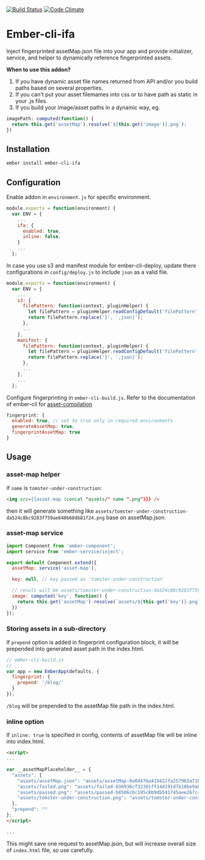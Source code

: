 [![Build Status](https://travis-ci.org/RuslanZavacky/ember-cli-ifa.svg?branch=master)](https://travis-ci.org/RuslanZavacky/ember-cli-ifa)
[![Code Climate](https://codeclimate.com/github/RuslanZavacky/ember-cli-ifa/badges/gpa.svg)](https://codeclimate.com/github/RuslanZavacky/ember-cli-ifa)

# Ember-cli-ifa

Inject fingerprinted assetMap.json file into your app and provide initializer, service, and helper to
dynamically reference fingerprinted assets.

**When to use this addon?**

1. If you have dynamic asset file names returned from API and/or you build paths based on several properties.
1. If you can't put your asset filemames into css or to have path as static in your .js files.
1. If you build your image/asset paths in a dynamic way, eg.
```js
imagePath: computed(function() {
  return this.get('assetMap').resolve(`${this.get('image')}.png`);
})
```

## Installation

```bash
ember install ember-cli-ifa
```

## Configuration

Enable addon in `environment.js` for specific environment.

```javascript
module.exports = function(environment) {
  var ENV = {
    ...
    ifa: {
      enabled: true,
      inline: false,
    }
    ...
  };
```

In case you use s3 and manifest module for ember-cli-deploy, update there configurations in `config/deploy.js`
to include `json` as a valid file.

```javascript
module.exports = function(environment) {
  var ENV = {
    ...
    s3: {
      filePattern: function(context, pluginHelper) {
        let filePattern = pluginHelper.readConfigDefault('filePattern');
        return filePattern.replace('}', ',json}');
      },
      ...
    },
    manifest: {
      filePattern: function(context, pluginHelper) {
        let filePattern = pluginHelper.readConfigDefault('filePattern');
        return filePattern.replace('}', ',json}');
      },
      ...
    },
    ...
  };
```

Configure fingerprinting in `ember-cli-build.js`. Refer to the documentation of ember-cli for [asset-compilation](https://ember-cli.com/asset-compilation#fingerprinting-and-cdn-urls)

```javascript
fingerprint: {
  enabled: true, // set to true only in required environments
  generateAssetMap: true,
  fingerprintAssetMap: true
}
```

## Usage

### asset-map helper

If `name` is `tomster-under-construction`:
 
```html
<img src={{asset-map (concat "assets/" name ".png")}} />
```

then it will generate something like `assets/tomster-under-construction-da524c8bc9283f759ae640b68db81f24.png` base on assetMap.json.

### asset-map service

```javascript
import Component from 'ember-component';
import service from 'ember-service/inject';

export default Component.extend({
  assetMap: service('asset-map'),

  key: null, // key passed as 'tomster-under-construction'

  // result will be assets/tomster-under-construction-da524c8bc9283f759ae640b68db81f24.png
  image: computed('key', function() {
    return this.get('assetMap').resolve(`assets/${this.get('key')}.png`);
  })
});
```

### Storing assets in a sub-directory

If `prepend` option is added in fingerprint configuration block, it will be prepended into
generated asset path in the index.html.

```javascript
// ember-cli-build.js
// ...
var app = new EmberApp(defaults, {
  fingerprint: {
    prepend: '/blog/'
  }
});
```

`/blog` will be prepended to the assetMap file path in the index.html.


### inline option

If `inline: true` is specified in config, contents of assetMap file will be inline into index.html. 

```html
<script>
...

var __assetMapPlaceholder__ = {
  "assets": {
    "assets/assetMap.json": "assets/assetMap-0a0447ba419421fa257963a718324fa8.json",
    "assets/failed.png": "assets/failed-836936cf32381ff14d191d7b10be9a89.png",
    "assets/passed.png": "assets/passed-b8506cbc195c8b9db541745aee267c48.png",
    "assets/tomster-under-construction.png": "assets/tomster-under-construction-da524c8bc9283f759ae640b68db81f24.png"
  },
  "prepend": ""
};
</script>

...
```

This might save one request to assetMap.json, but will increase overall size of `index.html` file, so use carefully.
